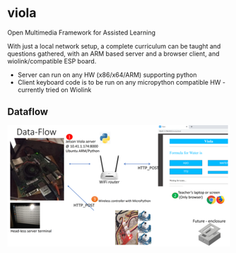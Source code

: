 # viola
Open Multimedia Framework for Assisted Learning

With just a local network setup, a complete curriculum can be taught and questions gathered, with an ARM based server and a browser client, and wiolink/compatible ESP board.

- Server can run on any HW (x86/x64/ARM) supporting python
- Client keyboard code is to be run on any micropython compatible HW - currently tried on Wiolink

## Dataflow
<img src="viola.png">
